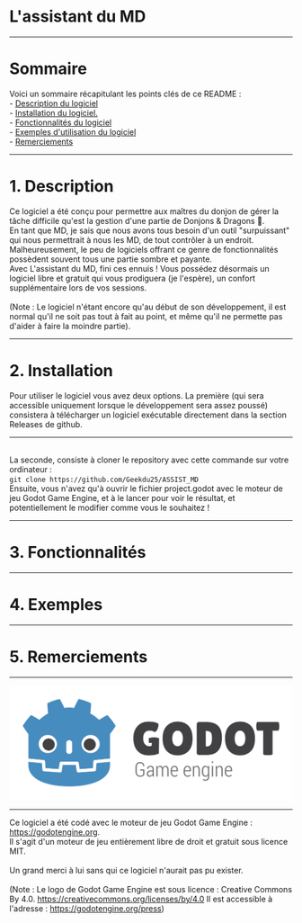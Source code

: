 <h1>L'assistant du MD</h1>
<hr />
<h1>Sommaire</h1>
Voici un sommaire récapitulant les points clés de ce README :
<br />
- <a href="#description">Description du logiciel</a>
<br />
- <a href="#installation">Installation du logiciel.</a>
<br />
- <a href="#fonctions">Fonctionnalités du logiciel</a>
<br />
- <a href="#exemples">Exemples d'utilisation du logiciel</a>
<br />
- <a href="#credits">Remerciements</a>
<br />
<hr />
<a name="description"></a>
<h1>1. Description</h1>
Ce logiciel a été conçu pour permettre aux maîtres du donjon de gérer la tâche difficile qu'est la gestion d'une partie de Donjons &amp; Dragons 🐲.
<br />
En tant que MD, je sais que nous avons tous besoin d'un outil "surpuissant" qui nous permettrait à nous les MD, de tout contrôler à un endroit.
<br />
Malheureusement, le peu de logiciels offrant ce genre de fonctionnalités possèdent souvent tous une partie sombre et payante.
<br />
Avec L'assistant du MD, fini ces ennuis ! Vous possédez désormais un logiciel libre et gratuit qui vous prodiguera (je l'espère), un confort supplémentaire lors de vos sessions.
<br />
<br />
(Note : Le logiciel n'étant encore qu'au début de son développement, il est normal qu'il ne soit pas tout à fait au point, et même qu'il ne permette pas d'aider à faire la moindre partie).
<hr />
<a name="installation"></a>
<h1>2. Installation</h1>
Pour utiliser le logiciel vous avez deux options.
La première (qui sera accessible uniquement lorsque le développement sera assez poussé) consistera à télécharger un logiciel exécutable directement dans la section Releases de github.
<br />
<hr />
<br />
La seconde, consiste à cloner le repository avec cette commande sur votre ordinateur : 
<br />
<code>git clone https://github.com/Geekdu25/ASSIST_MD</code>
<br />
Ensuite, vous n'avez qu'à ouvrir le fichier project.godot avec le moteur de jeu Godot Game Engine, et à le lancer pour voir le résultat, et potentiellement le modifier comme vous le souhaitez !
<hr />
<a name="fonctions"></a>
<h1>3. Fonctionnalités</h1>
<hr />
<a name="exemples"></a>
<h1>4. Exemples</h1>
<hr />
<a name="credits"></a>
<h1>5. Remerciements</h1>
<hr />
<img src="docs/readme/logo_godot.png"/>
<hr />
Ce logiciel a été codé avec le moteur de jeu Godot Game Engine : <a href="https://godotengine.org/">https://godotengine.org</a>.
<br />
Il s'agit d'un moteur de jeu entièrement libre de droit et gratuit sous licence MIT.
<br />
<br />
Un grand merci à lui sans qui ce logiciel n'aurait pas pu exister.
<br />
<br />
(Note : Le logo de Godot Game Engine est sous licence : Creative Commons By 4.0. <a href="https://creativecommons.org/licenses/by/4.0">https://creativecommons.org/licenses/by/4.0</a>
Il est accessible à l'adresse : <a href="https://godotengine.org/press/">https://godotengine.org/press</a>)
